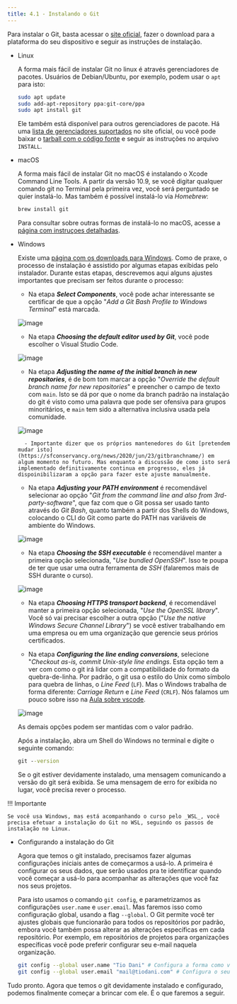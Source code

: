 ```yaml
---
title: 4.1 - Instalando o Git
---
```

Para instalar o Git, basta acessar o [site oficial](https://git-scm.org), fazer o download para a plataforma do seu dispositivo e seguir as instruções de instalação.

- Linux

	A forma mais fácil de instalar Git no linux é através gerenciadores de pacotes. Usuários de Debian/Ubuntu, por exemplo, podem usar o `apt` para isto:

	```bash
	sudo apt update
	sudo add-apt-repository ppa:git-core/ppa
	sudo apt install git
	```

	Ele também está disponível para outros gerenciadores de pacote. Há uma [lista de gerenciadores suportados](https://git-scm.com/download/linux) no site oficial, ou você pode baixar o [tarball com o código fonte](https://mirrors.edge.kernel.org/pub/software/scm/git/) e seguir as instruções no arquivo `INSTALL`.

- macOS

	A forma mais fácil de instalar Git no macOS é instalando o Xcode Command Line Tools. A partir da versão 10.9, se você digitar qualquer comando git no Terminal pela primeira vez, você será perguntado se quier instalá-lo. Mas também é possível instalá-lo via _Homebrew_:

	```bash
	brew install git
	```

	Para consultar sobre outras formas de instalá-lo no macOS, acesse a [página com instruçoes detalhadas](https://git-scm.com/download/mac).

- Windows

	Existe uma [página com os downloads para Windows](https://git-scm.com/download/win). Como de praxe, o processo de instalação é assistido por algumas etapas exibidas pelo instalador. Durante estas etapas, descrevemos aqui alguns ajustes importantes que precisam ser feitos durante o processo:

	- Na etapa _**Select Components**_, você pode achar interessante se certificar de que a opção "_Add a Git Bash Profile to Windows Terminal_" está marcada.

	![image](../../imagens/git-selectcomponents.png)

	- Na etapa _**Choosing the default editor used by Git**_, você pode escolher o Visual Studio Code.

	![image](../../imagens/git-choosingeditor.png)

	- Na etapa _**Adjusting the name of the initial branch in new repositories**_, é de bom tom marcar a opção "_Override the default branch name for new repositories_" e preencher o campo de texto com `main`. Isto se dá por que o nome da branch padrão na instalação do git é visto como uma palavra que pode ser ofensiva para grupos minoritários, e `main` tem sido a alternativa inclusiva usada pela comunidade.

	![image](../../imagens/git-defaultbranchname.png)

		- Importante dizer que os próprios mantenedores do Git [pretendem mudar isto](https://sfconservancy.org/news/2020/jun/23/gitbranchname/) em algum momento no futuro. Mas enquanto a discussão de como isto será implementado definitivamente continua em progresso, eles já dispoinibilizaram a opção para fazer este ajuste manualmente.

	- Na etapa _**Adjusting your PATH environment**_ é recomendável selecionar ao opção "_Git from the command line and also from 3rd-party-software_", que faz com que o Git possa ser usado tanto através do _Git Bash_, quanto também a partir dos Shells do Windows, colocando o CLI do Git como parte do PATH nas variáveis de ambiente do Windows.

	![image](../../imagens/git-pathenvironment.png)

	- Na etapa _**Choosing the SSH executable**_ é recomendável manter a primeira opção selecionada, "_Use bundled OpenSSH_". Isso te poupa de ter que usar uma outra ferramenta de _SSH_ (falaremos mais de SSH durante o curso).

	![image](../../imagens/git-choosessh.png)

	- Na etapa _**Choosing HTTPS transport backend**_, é recomendável manter a primeira opção selecionada, "_Use the OpenSSL library_". Você só vai precisar escolher a outra opção ("_Use the native Windows Secure Channel Library_") se você estiver trabalhando em uma empresa ou em uma organização que gerencie seus prórios certificados.

	- Na etapa _**Configuring the line ending conversions**_, selecione "_Checkout as-is, commit Unix-style line endings_. Esta opção tem a ver com como o git irá lidar com a compatibilidade do formato da quebra-de-linha. Por padrão, o git usa o estilo do Unix como símbolo para quebra de linhas, o _Line Feed_ (`LF`). Mas o Windows trabalha de forma diferente: _Carriage Return_ e _Line Feed_ (`CRLF`). Nós falamos um pouco sobre isso na [Aula sobre vscode](../03-text-editors/index.md).

	![image](../../imagens/git-lineending.png)

	As demais opções podem ser mantidas com o valor padrão.

	Após a instalação, abra um Shell do Windows no terminal e digite o seguinte comando:

	```cmd
	git --version
	```

	Se o git estiver devidamente instalado, uma mensagem comunicando a versão do git será exibida. Se uma mensagem de erro for exibida no lugar, você precisa rever o processo.

!!! Importante

	Se você usa Windows, mas está acompanhando o curso pelo _WSL_, você precisa efetuar a instalação do Git no WSL, seguindo os passos de instalação no Linux.

- Configurando a instalação do Git

	Agora que temos o git instalado, precisamos fazer algumas configurações iniciais antes de começarmos a usá-lo. A primeira é configurar os seus dados, que serão usados pra te identificar quando você começar a usá-lo para acompanhar as alterações que você faz nos seus projetos.

	Para isto usamos o comando `git config`, e parametrizamos as configurações `user.name` e `user.email`. Mas faremos isso como configuração global, usando a flag `--global`. O Git permite você ter ajustes globais que funcionarão para todos os repositórios por padrão, embora você também possa alterar as alterações específicas em cada repositório. Por exemplo, em repositórios de projetos para organizações específicas você pode preferir configurar seu e-mail naquela organização.

	```bash
	git config --global user.name "Tio Dani" # Configura a forma como você quer ser identificado
	git config --global user.email "mail@tiodani.com" # Configura o seu e-mail
	```

Tudo pronto. Agora que temos o git devidamente instalado e configurado, podemos finalmente começar a brincar com ele. É o que faremos a seguir.

